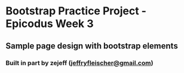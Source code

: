 # Bootstrap Practice Project - Epicodus Week 3
## Sample page design with bootstrap elements
### Built in part by zejeff (jeffryfleischer@gmail.com)